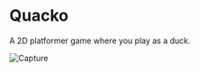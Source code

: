 # Quacko

A 2D platformer game where you play as a duck.

![Capture](https://github.com/roguereavers/Quacko/assets/81354428/1e65470b-8f9f-4705-a75c-356897858bb3)
